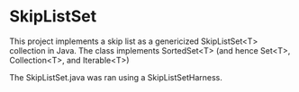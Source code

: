 # SkipListSet
This project implements a skip list as a genericized SkipListSet&lt;T> collection in Java. The class implements SortedSet&lt;T>  (and hence Set&lt;T>, Collection&lt;T>, and Iterable&lt;T>)

The SkipListSet.java was ran using a SkipListSetHarness.
